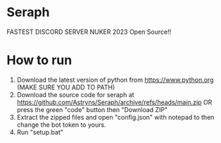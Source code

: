 # Seraph
FASTEST DISCORD SERVER NUKER 2023 Open Source!!
# How to run
1. Download the latest version of python from https://www.python.org (MAKE SURE YOU ADD TO PATH)
2. Download the source code for seraph at https://github.com/Astryns/Seraph/archive/refs/heads/main.zip OR press the green "code" button then "Download ZIP"
3. Extract the zipped files and open "config.json" with notepad to then change the bot token to yours.
4. Run "setup.bat"
